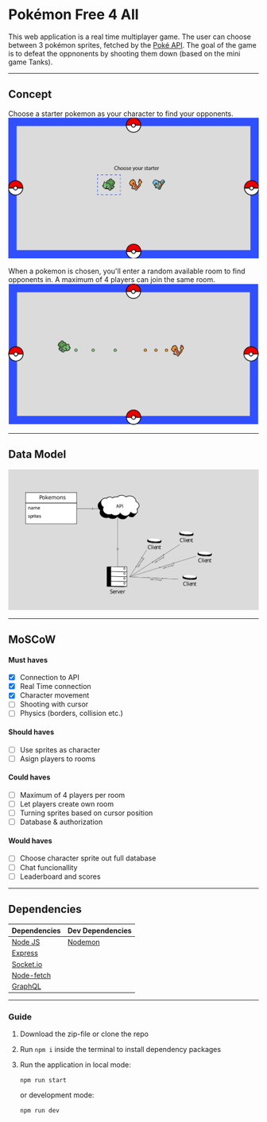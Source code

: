 # Pokémon Free 4 All
This web application is a real time multiplayer game. The user can choose between 3 pokémon sprites, fetched by the [Poké API](https://pokeapi.co/). The goal of the game is to defeat the oppnonents by shooting them down (based on the mini game Tanks).

---
## Concept
Choose a starter pokemon as your character to find your opponents.
<img src="docs/images/choose_starter.png" alt="Choose starter" />

When a pokemon is chosen, you'll enter a random available room to find opponents in. A maximum of 4 players can join the same room.
<img src="docs/images/game-preview.png" alt="Preview of the game" />

---
## Data Model
<img src="docs/images/data_model.svg" alt="Data model" />

---
## MoSCoW
#### Must haves
- [x] Connection to API
- [x] Real Time connection
- [x] Character movement
- [ ] Shooting with cursor
- [ ] Physics (borders, collision etc.)
#### Should haves
- [ ] Use sprites as character
- [ ] Asign players to rooms
#### Could haves
- [ ] Maximum of 4 players per room
- [ ] Let players create own room
- [ ] Turning sprites based on cursor position
- [ ] Database & authorization
#### Would haves
- [ ] Choose character sprite out full database
- [ ] Chat funcionallity
- [ ] Leaderboard and scores

---
## Dependencies
| Dependencies                                            | Dev Dependencies                                  |
| ------------                                            | ----------------                                  |
| [Node JS](https://nodejs.org/en/)                       | [Nodemon](https://www.npmjs.com/package/nodemon)  |
| [Express](https://www.npmjs.com/package/express)        |
| [Socket.io](https://www.npmjs.com/package/socket.io)    |
| [Node-fetch](https://www.npmjs.com/package/node-fetch)  |
| [GraphQL](https://www.npmjs.com/package/graphql)        |

---
### Guide
1. Download the zip-file or clone the repo
2. Run `npm i` inside the terminal to install dependency packages
3. Run the application in local mode:
    ```terminal
    npm run start
    ```
    or development mode:
    
    ```terminal
    npm run dev
    ```